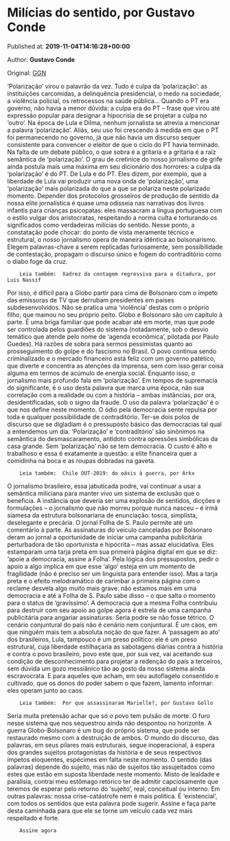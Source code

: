 
# Milícias do sentido, por Gustavo Conde

Published at: **2019-11-04T14:16:28+00:00**

Author: **Gustavo Conde**

Original: [GGN](https://jornalggn.com.br/artigos/milicias-do-sentido-por-gustavo-conde/)

‘Polarização’ virou o palavrão da vez. Tudo é culpa da ‘polarização’: as instituições carcomidas, a delinquência presidencial, o medo na sociedade, a violência policial, os retrocessos na saúde pública…
Quando o PT era governo, não havia a menor dúvida: a culpa era do PT – frase que virou até expressão popular para designar a hipocrisia de se projetar a culpa no ‘outro’.
Na época de Lula e Dilma, nenhum jornalista se atrevia a mencionar a palavra ‘polarização’. Aliás, seu uso foi crescendo à medida em que o PT foi permanecendo no governo, já que não havia um discurso sequer consistente para convencer o eleitor de que o ciclo do PT havia terminado.
Na falta de um debate público, o que sobra é a gritaria e a gritaria é a raiz semântica de ‘polarização’.
O grau de cretinice do nosso jornalismo de grife ainda postula mais uma máxima em seu dicionário dos horrores: a culpa da ‘polarização’ é do PT. De Lula e do PT.
Eles dizem, por exemplo, que a liberdade de Lula vai produzir uma nova onda de ‘polarização’, uma ‘polarização’ mais polarizada do que a que se polariza neste polarizado momento.
Depender dos protocolos grosseiros de produção de sentido da nossa elite jornalística é quase uma odisseia nas narrativas dos livros infantis para crianças psicopatas: eles massacram a língua portuguesa com o estilo vulgar dos aristocratas, respeitando a norma culta e torturando os significados como verdadeiras milícias do sentido.
Nesse ponto, a constatação pode chocar: do ponto de vista meramente técnico e estrutural, o nosso jornalismo opera de maneira idêntica ao bolsonarismo.
Elegem palavras-chave a serem replicadas furiosamente, sem possibilidade de contestação, propagam o discurso único e fogem do contraditório como o diabo foge da cruz.

        Leia também:  Xadrez da contagem regressiva para a ditadura, por Luis Nassif
      
Por isso, é difícil para a Globo partir para cima de Bolsonaro com o ímpeto das emissoras de TV que derrubam presidentes em países subdesenvolvidos. Não se pratica uma ‘violência’ destas com o próprio filho, que mamou no seu próprio peito.
Globo e Bolsonaro são um capítulo à parte. É uma briga familiar que pode acabar até em morte, mas que pode ser controlada pelos guardiões do sistema (notadamente, sob o desvio temático que atende pelo nome de ‘agenda econômica’, pilotada por Paulo Guedes).
Há razões de sobra para sermos pessimistas quanto ao prosseguimento do golpe e do fascismo no Brasil. O povo continua sendo criminalizado e o mercado financeiro está feliz com um governo patético, que diverte e concentra as atenções da imprensa, sem com isso gerar coisa alguma em termos de acúmulo de energia social.
Enquanto isso, o jornalismo mais profundo fala em ‘polarização’.
Em tempos de supremacia do significante, é o uso desta palavra que marca uma época, não sua correlação com a realidade ou com a história – ambas instâncias, por ora, desidentificadas, sob o signo da fraude.
O uso da palavra ‘polarização’ é o que nos define neste momento. O ódio pela democracia sente repulsa por toda e qualquer possibilidade de contraditório.
Ter-se dois polos de discurso que se digladiam é o pressuposto básico das democracias tal qual a entendemos um dia.
‘Polarização’ e ‘contraditório’ são sinônimos na semântica do desmascaramento, antídoto contra opressões simbólicas da casa grande.
Sem ‘polarização’ não se tem democracia.
O custo é alto e trabalhoso e essa é exatamente a questão: a elite financeira quer a comidinha na boca e as roupas dobradas na gaveta.

        Leia também:  Chile OUT-2019: do oásis à guerra, por Arkx
      
O jornalismo brasileiro, essa jabuticada podre, vai continuar a usar a semântica miliciana para manter vivo um sistema de exclusão que o beneficia.
A instância que deveria ser uma explosão de sentidos, dicções e formulações – o jornalismo que não morreu porque nunca nasceu – é irmã siamesa da estrutura bolsonariana de enunciação: tosca, simplista, deselegante e precária.
O jornal Folha de S. Paulo permite até um comentário à parte. As assinaturas do veículo canceladas por Bolsonaro deram ao jornal a oportunidade de iniciar uma campanha publicitária perturbadora de tão oportunista e hipócrita – mas assaz elucidativa.
Eles estamparam uma tarja preta em sua primeira página digital em que se diz: ‘apoie a democracia, assine a Folha’.
Pela lógica dos pressupostos, pedir o apoio a algo implica em que esse ‘algo’ esteja em um momento de fragilidade (não é preciso ser um linguista para entender isso).
Mas a tarja preta e o efeito melodramático de carimbar a primeira página com o reclame desvela algo muito mais grave: não estamos mais em uma democracia e até a Folha de S. Paulo sabe disso – o que salta o momento para o status de ‘gravíssimo’.
A democracia que a mesma Folha contribuiu para destruir com seu apoio ao golpe agora é estrela de uma campanha publicitária para angariar assinaturas.
Seria podre se não fosse tétrico.
O cenário conjuntural do país não é cenário nem conjuntural. É um caos, em que ninguém mais tem a absoluta noção do que fazer.
A ‘passagem ao ato’ dos brasileiros, Lula, tampouco é um preso político: ele é um preso estrutural, cuja liberdade estilhaçaria as sabotagens diárias contra a história e contra o povo brasileiro, povo este que, por sua vez, vai aceitando sua condição de desconhecimento para projetar a redenção do país a terceiros, sem dúvida um gozo messiânico tão ao gosto da nosso sistema ainda escravocrata. E para aqueles que acham, em seu autoflagelo consentido e cultivado, que os donos do poder sabem o que fazem, lamento informar: eles operam junto ao caos.

        Leia também:  Por que assassinaram Marielle?, por Gustavo Gollo
      
Seria muita pretensão achar que só o povo tem pulsão de morte.
O furo nesse sistema que nos sequestrou ainda não despontou no horizonte. A guerra Globo-Bolsonaro é um bug do próprio sistema, que pode ser restaurado mesmo com a destruição de ambos.
O mundo do discurso, das palavras, em seus pilares mais estruturais, segue inoperacional, à espera dos grandes sujeitos protagonistas da história e de seus respectivos ímpetos eloquentes, espécimes em falta neste momento.
O sentido (das palavras) depende do sujeito, mas não de sujeitos tão assujeitados como estes que estão em suposta liberdade neste momento.
Misto de lealdade e paralisia, contrai meu estômago retórico ter de admitir capciosamente que teremos de esperar pelo retorno do ‘sujeito’, real, conceitual ou interno.
Em outras palavras: nossa crise-catástrofe nem é mais política. É ‘existencial’, com todos os sentidos que esta palavra pode sugerir.
Assine e faça parte desta caminhada para que ele se torne um veículo cada vez mais respeitado e forte.

        Assine agora
      
